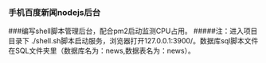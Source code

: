 ﻿### 手机百度新闻nodejs后台
###编写shell脚本管理后台，配合pm2启动监测CPU占用。
#####注：进入项目目录下 ./shell.sh脚本启动服务，浏览器打开127.0.0.1:3900/。数据库sql脚本文件在SQL文件夹里（数据库名为：news,数据表名为：news）。


